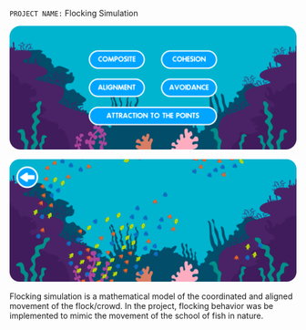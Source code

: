 `PROJECT NAME:` Flocking Simulation

<p align="center"><img src="./Preview/1.png" width='512px'></p>

<p align="center"><img src="./Preview/2.png" width='512px'></p>

<p>Flocking simulation is a mathematical model of the coordinated and aligned movement of the flock/crowd. In the project, flocking behavior was be implemented to mimic the movement of the school of fish in nature.</p>
